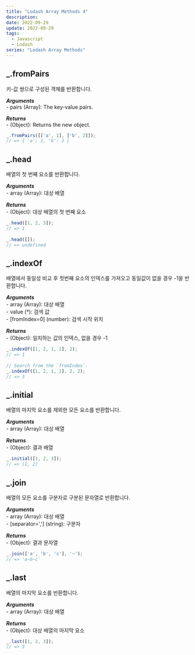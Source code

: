 ```yaml
---
title: "Lodash Array Methods 4"
description:
date: 2022-09-29
update: 2022-09-29
tags:
  - Javascript
  - Lodash
series: "Lodash Array Methods"
---
```


## _.fromPairs

키-값 쌍으로 구성된 객체를 반환합니다.

***Arguments***<br>
\- pairs (Array): The key-value pairs.

***Returns***<br>
\- (Object): Returns the new object.


```js
_.fromPairs([['a', 1], ['b', 2]]);
// => { 'a': 1, 'b': 2 }
```

## _.head

배열의 첫 번째 요소를 반환합니다.

***Arguments***<br>
\- array (Array): 대상 배열

***Returns***<br>
\- (Object): 대상 배열의 첫 번째 요소

```js
_.head([1, 2, 3]);
// => 1
 
_.head([]);
// => undefined
```

## _.indexOf

배열에서 동일성 비교 후 첫번째 요소의 인덱스를 가져오고 동일값이 없을 경우 -1을 반환합니다.

***Arguments***<br>
\- array (Array): 대상 배열<br>
\- value (*): 검색 값<br>
\- [fromIndex=0] (number): 검색 시작 위치

***Returns***<br>
\- (Object): 일치하는 값의 인덱스, 없을 경우 -1

```js
_.indexOf([1, 2, 1, 2], 2);
// => 1
 
// Search from the `fromIndex`.
_.indexOf([1, 2, 1, 2], 2, 2);
// => 3
```

## _.initial

배열의 마지막 요소를 제외한 모든 요소를 반환합니다.

***Arguments***<br>
\- array (Array): 대상 배열

***Returns***<br>
\- (Object): 결과 배열

```js
_.initial([1, 2, 3]);
// => [1, 2]
```

## _.join

배열의 모든 요소를 구분자로 구분된 문자열로 반환합니다.

***Arguments***<br>
\- array (Array): 대상 배열<br>
\- [separator=','] (string): 구분자

***Returns***<br>
\- (Object): 결과 문자열

```js
_.join(['a', 'b', 'c'], '~');
// => 'a~b~c'
```

## _.last

배열의 마지막 요소를 반환합니다.

***Arguments***<br>
\- array (Array): 대상 배열

***Returns***<br>
\- (Object): 대상 배열의 마지막 요소

```js
_.last([1, 2, 3]);
// => 3
```